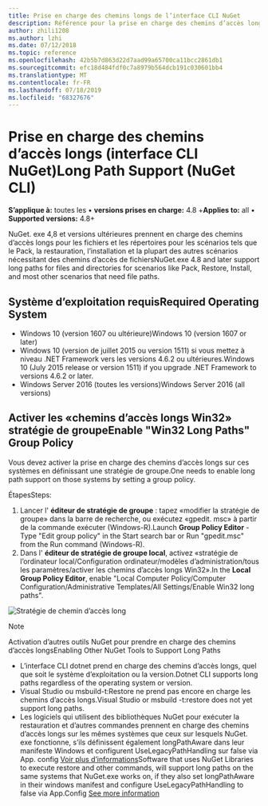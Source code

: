 ```yaml
---
title: Prise en charge des chemins longs de l’interface CLI NuGet
description: Référence pour la prise en charge des chemins d’accès longs de NuGet. exe
author: zhili1208
ms.author: lzhi
ms.date: 07/12/2018
ms.topic: reference
ms.openlocfilehash: 42b5b7d863d22d7aad99a65700ca11bcc2861db1
ms.sourcegitcommit: efc18d484fdf0c7a8979b564dcb191c030601bb4
ms.translationtype: MT
ms.contentlocale: fr-FR
ms.lasthandoff: 07/18/2019
ms.locfileid: "68327676"
---
```

# <a name="long-path-support-nuget-cli"></a><span data-ttu-id="4b663-103">Prise en charge des chemins d’accès longs (interface CLI NuGet)</span><span class="sxs-lookup"><span data-stu-id="4b663-103">Long Path Support (NuGet CLI)</span></span>

<span data-ttu-id="4b663-104">**S’applique à:** toutes les &bullet; **versions prises en charge:** 4.8 +</span><span class="sxs-lookup"><span data-stu-id="4b663-104">**Applies to:** all &bullet; **Supported versions:** 4.8+</span></span>

<span data-ttu-id="4b663-105">NuGet. exe 4,8 et versions ultérieures prennent en charge des chemins d’accès longs pour les fichiers et les répertoires pour les scénarios tels que le Pack, la restauration, l’installation et la plupart des autres scénarios nécessitant des chemins d’accès de fichiers</span><span class="sxs-lookup"><span data-stu-id="4b663-105">NuGet.exe 4.8 and later support long paths for files and directories for scenarios like Pack, Restore, Install, and most other scenarios that need file paths.</span></span>

## <a name="required-operating-system"></a><span data-ttu-id="4b663-106">Système d’exploitation requis</span><span class="sxs-lookup"><span data-stu-id="4b663-106">Required Operating System</span></span>

-   <span data-ttu-id="4b663-107">Windows 10 (version 1607 ou ultérieure)</span><span class="sxs-lookup"><span data-stu-id="4b663-107">Windows 10 (version 1607 or later)</span></span>
-   <span data-ttu-id="4b663-108">Windows 10 (version de juillet 2015 ou version 1511) si vous mettez à niveau .NET Framework vers les versions 4.6.2 ou ultérieures.</span><span class="sxs-lookup"><span data-stu-id="4b663-108">Windows 10 (July 2015 release or version 1511) if you upgrade .NET Framework to versions 4.6.2 or later.</span></span>
-   <span data-ttu-id="4b663-109">Windows Server 2016 (toutes les versions)</span><span class="sxs-lookup"><span data-stu-id="4b663-109">Windows Server 2016 (all versions)</span></span>

## <a name="enable-win32-long-paths-group-policy"></a><span data-ttu-id="4b663-110">Activer les «chemins d’accès longs Win32» stratégie de groupe</span><span class="sxs-lookup"><span data-stu-id="4b663-110">Enable "Win32 Long Paths" Group Policy</span></span>

<span data-ttu-id="4b663-111">Vous devez activer la prise en charge des chemins d’accès longs sur ces systèmes en définissant une stratégie de groupe.</span><span class="sxs-lookup"><span data-stu-id="4b663-111">One needs to enable long path support on those systems by setting a group policy.</span></span>

<span data-ttu-id="4b663-112">Étapes</span><span class="sxs-lookup"><span data-stu-id="4b663-112">Steps:</span></span>
1. <span data-ttu-id="4b663-113">Lancer l' **éditeur de stratégie de groupe** : tapez «modifier la stratégie de groupe» dans la barre de recherche, ou exécutez «gpedit. msc» à partir de la commande exécuter (Windows-R).</span><span class="sxs-lookup"><span data-stu-id="4b663-113">Launch **Group Policy Editor** - Type "Edit group policy" in the Start search bar or Run "gpedit.msc" from the Run command (Windows-R).</span></span>
2. <span data-ttu-id="4b663-114">Dans l' **éditeur de stratégie de groupe local**, activez «stratégie de l’ordinateur local/Configuration ordinateur/modèles d’administration/tous les paramètres/activer les chemins d’accès longs Win32».</span><span class="sxs-lookup"><span data-stu-id="4b663-114">In the **Local Group Policy Editor**, enable "Local Computer Policy/Computer Configuration/Administrative Templates/All Settings/Enable Win32 long paths".</span></span>

![Stratégie de chemin d’accès long](media/LongPathPolicy.png)


> [!Note]
> <span data-ttu-id="4b663-116">Activation d’autres outils NuGet pour prendre en charge des chemins d’accès longs</span><span class="sxs-lookup"><span data-stu-id="4b663-116">Enabling Other NuGet Tools to Support Long Paths</span></span>
>
> -   <span data-ttu-id="4b663-117">L’interface CLI dotnet prend en charge des chemins d’accès longs, quel que soit le système d’exploitation ou la version.</span><span class="sxs-lookup"><span data-stu-id="4b663-117">Dotnet CLI supports long paths regardless of the operating system or version.</span></span>
> -   <span data-ttu-id="4b663-118">Visual Studio ou msbuild-t:Restore ne prend pas encore en charge les chemins d’accès longs.</span><span class="sxs-lookup"><span data-stu-id="4b663-118">Visual Studio or msbuild -t:restore does not yet support long paths.</span></span>
> -   <span data-ttu-id="4b663-119">Les logiciels qui utilisent des bibliothèques NuGet pour exécuter la restauration et d’autres commandes prennent en charge des chemins d’accès longs sur les mêmes systèmes que ceux sur lesquels NuGet. exe fonctionne, s’ils définissent également longPathAware dans leur manifeste Windows et configurent UseLegacyPathHandling sur false via App. config [ Voir plus d’informations](https://blogs.msdn.microsoft.com/jeremykuhne/2016/07/30/net-4-6-2-and-long-paths-on-windows-10/)</span><span class="sxs-lookup"><span data-stu-id="4b663-119">Software that uses NuGet Libraries to execute restore and other commands, will support long paths on the same systems that NuGet.exe works on, if they also set longPathAware in their windows manifest and configure UseLegacyPathHandling to false via App.Config [See more information](https://blogs.msdn.microsoft.com/jeremykuhne/2016/07/30/net-4-6-2-and-long-paths-on-windows-10/)</span></span>

